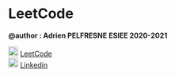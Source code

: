 # LeetCode


**@author : Adrien PELFRESNE** 
**ESIEE 2020-2021**

 <img src="https://zupimages.net/up/21/08/pbv6.png" width="20" height="20">  [LeetCode](https://leetcode.com/dirdros123/)   
 <img src="https://zupimages.net/up/19/25/yqns.png" width="20" height="20">  [Linkedin](https://www.linkedin.com/feed/)  

   



